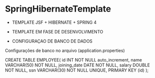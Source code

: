 # SpringHibernateTemplate

- TEMPLATE JSF + HIBERNATE + SPRING 4
- TEMPLATE EM FASE DE DESENVOLVIMENTO


- CONFIGURAÇAO DE BANCO DE DADOS

Configurações de banco no arquivo (application.properties)

CREATE TABLE EMPLOYEE(
    id INT NOT NULL auto_increment, 
    name VARCHAR(50) NOT NULL,
    joining_date DATE NOT NULL,
    salary DOUBLE NOT NULL,
    ssn VARCHAR(30) NOT NULL UNIQUE,
    PRIMARY KEY (id)
);


